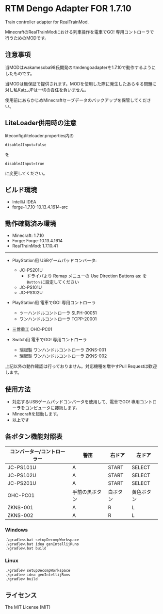 # RTM Dengo Adapter FOR 1.7.10

Train controller adapter for RealTrainMod.

MinecraftのRealTrainModにおける列車操作を電車でGO! 専用コントローラで行うためのMODです。

## 注意事項

当MODはwakamesoba98氏開発のrtmdengoadapterを1.7.10で動作するようにしたものです。

当MODは無保証で提供されます。MODを使用した際に発生したあらゆる問題に対し私Kaiz_JPは一切の責任を負いません。

使用前にあらかじめMinecraftセーブデータのバックアップを保管してください。

## LiteLoader併用時の注意

liteconfig\liteloader.properties内の
```
disableJInput=false
```
を
```
disableJInput=true
```
に変更してください。

## ビルド環境

- IntelliJ IDEA
- forge-1.7.10-10.13.4.1614-src

## 動作確認済み環境

- Minecraft: 1.7.10
- Forge: Forge-10.13.4.1614
- RealTrainMod: 1.7.10.41

---

- PlayStation用 USBゲームパッドコンバータ:
  - JC-PS201U
    - ドライバより Remap メニューの Use Direction Buttons as: を `Button` に設定してください
  - JC-PS101U
  - JC-PS102U
- PlayStation用 電車でGO! 専用コントローラ
  - ツーハンドルコントローラ SLPH-00051
  - ワンハンドルコントローラ TCPP-20001

- 三鶯重工 OHC-PC01
- Switch用 電車でGO! 専用コントローラ
  - 瑞起製 ワンハンドルコントローラ ZKNS-001
  - 瑞起製 ワンハンドルコントローラ ZKNS-002

上記以外の動作確認は行っておりません。対応機種を増やすPull Requestは歓迎します。

## 使用方法

- 対応するUSBゲームパッドコンバータを使用して、電車でGO! 専用コントローラをコンピュータに接続します。
- Minecraftを起動します。
- 以上です

## 各ボタン機能対照表

| コンバーター/コントローラー | 警笛 | 右ドア | 左ドア |
| -- | -- | -- | -- |
| JC-PS101U | A | START | SELECT |
| JC-PS102U | A | START | SELECT |
| JC-PS201U | A | START | SELECT |
| OHC-PC01 | 手前の黒ボタン | 白ボタン | 黄色ボタン |
| ZKNS-001 | A | R | L |
| ZKNS-002 | A | R | L |


### Windows

```shell
.\gradlew.bat setupDecompWorkspace
.\gradlew.bat idea genIntellijRuns
.\gradlew.bat build
```

### Linux

```shell
./gradlew setupDecompWorkspace
./gradlew idea genIntellijRuns
./gradlew build
```

## ライセンス

The MIT License (MIT)
